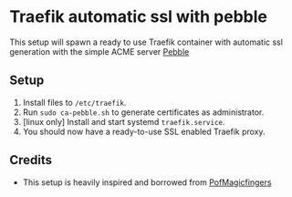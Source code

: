 # Traefik automatic ssl with pebble

This setup will spawn a ready to use Traefik container with automatic ssl generation with the simple ACME server [Pebble](https://github.com/letsencrypt/pebble)

## Setup

1. Install files to `/etc/traefik`.
2. Run `sudo ca-pebble.sh` to generate certificates as administrator.
3. [linux only] Install and start systemd `traefik.service`.
4. You should now have a ready-to-use SSL enabled Traefik proxy.

## Credits

- This setup is heavily inspired and borrowed from [PofMagicfingers](https://github.com/PofMagicfingers/traefik-pebble-stack)
